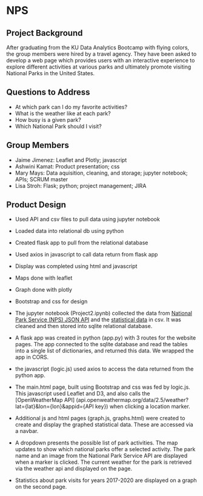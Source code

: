 # NPS
## Project Background
After graduating from the KU Data Analytics Bootcamp with flying colors, the group members were hired by a travel agency.
They have been asked  to develop a web page which provides users with an interactive experience to explore different activities at various parks and ultimately promote visiting National Parks in the United States. 


## Questions to Address
- At which park can I do my favorite activities?
- What is the weather like at each park?
- How busy is a given park?
- Which National Park should I visit?

## Group Members
- Jaime Jimenez: Leaflet and Plotly; javascript
- Ashwini Kamat: Product presentation; css
- Mary Mays: Data aquisition, cleaning,  and storage; jupyter notebook; APIs; SCRUM master
- Lisa Stroh: Flask; python; project management; JIRA

## Product Design
- Used API and csv files to pull data using jupyter notebook
- Loaded data into relational db using python
- Created flask app to pull from the relational database
- Used axios in javascript to call data return from flask app
- Display was completed using html and javascript
- Maps done with leaflet
- Graph done with plotly
- Bootstrap and css for design

- The jupyter notebook (Project2.ipynb) collected the data from  [National Park Service (NPS) JSON API](https://www.nps.gov/subjects/developer/api-documentation.htm) and the [statistical data](https://irma.nps.gov/STATS/) in csv. It was cleaned and then stored into sqlite relational database.
- A flask app was created in python (app.py)  with 3 routes for the website pages. The app connected to the sqlite database and read the tables into a single list of dictionaries, and returned this data. We wrapped the app in CORS.
- the javascript (logic.js) used axios to access the data returned from the python app. 
- The main.html page, built using Bootstrap and css was fed by logic.js. This javascript used Leaflet and D3, and also calls the [OpenWeatherMap API] (api.openweathermap.org/data/2.5/weather?lat={lat}&lon={lon}&appid={API key}) when clicking a location marker.
- Additional js and html pages (graph.js, graphs.html) were created to create and display the graphed statistical data. These are accessed via a navbar.
- A dropdown presents the possible list of park activities. The map updates to show which national parks offer a selected activity. The park name and an image from the National Park Service API are displayed when a marker is clicked. The current weather for the park is retrieved via the weather api and displayed on the page.


- Statistics about park visits for years 2017-2020 are displayed on a graph on the second page. 


